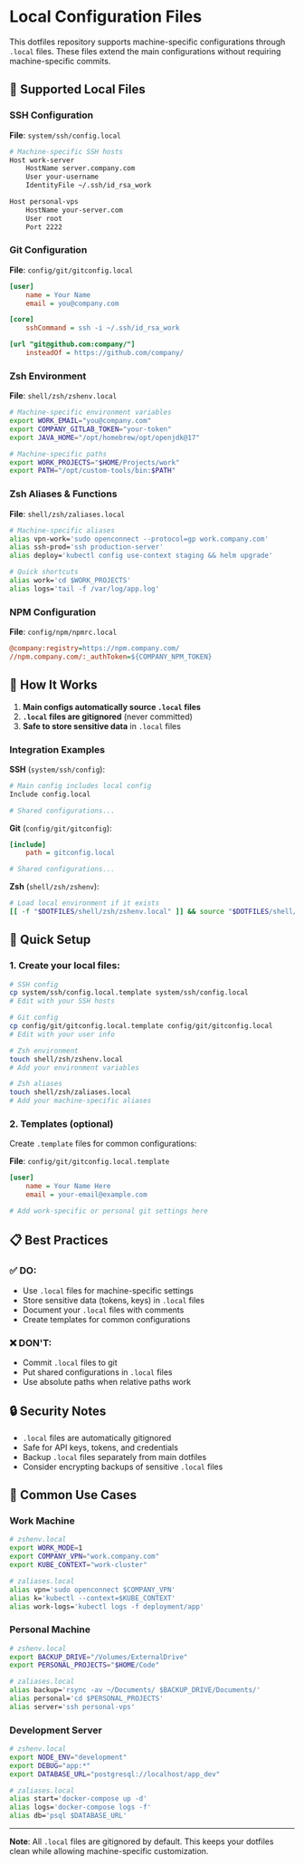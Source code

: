 # Local Configuration Files

This dotfiles repository supports machine-specific configurations through `.local` files. These files extend the main configurations without requiring machine-specific commits.

## 📁 Supported Local Files

### SSH Configuration
**File**: `system/ssh/config.local`
```bash
# Machine-specific SSH hosts
Host work-server
    HostName server.company.com
    User your-username
    IdentityFile ~/.ssh/id_rsa_work

Host personal-vps
    HostName your-server.com
    User root
    Port 2222
```

### Git Configuration  
**File**: `config/git/gitconfig.local`
```ini
[user]
    name = Your Name
    email = you@company.com

[core]
    sshCommand = ssh -i ~/.ssh/id_rsa_work

[url "git@github.com:company/"]
    insteadOf = https://github.com/company/
```

### Zsh Environment
**File**: `shell/zsh/zshenv.local`
```bash
# Machine-specific environment variables
export WORK_EMAIL="you@company.com"
export COMPANY_GITLAB_TOKEN="your-token"
export JAVA_HOME="/opt/homebrew/opt/openjdk@17"

# Machine-specific paths
export WORK_PROJECTS="$HOME/Projects/work"
export PATH="/opt/custom-tools/bin:$PATH"
```

### Zsh Aliases & Functions
**File**: `shell/zsh/zaliases.local`
```bash
# Machine-specific aliases
alias vpn-work='sudo openconnect --protocol=gp work.company.com'
alias ssh-prod='ssh production-server'
alias deploy='kubectl config use-context staging && helm upgrade'

# Quick shortcuts
alias work='cd $WORK_PROJECTS'
alias logs='tail -f /var/log/app.log'
```

### NPM Configuration
**File**: `config/npm/npmrc.local`
```ini
@company:registry=https://npm.company.com/
//npm.company.com/:_authToken=${COMPANY_NPM_TOKEN}
```

## 🔧 How It Works

1. **Main configs automatically source `.local` files**
2. **`.local` files are gitignored** (never committed)
3. **Safe to store sensitive data** in `.local` files

### Integration Examples

**SSH** (`system/ssh/config`):
```bash
# Main config includes local config
Include config.local

# Shared configurations...
```

**Git** (`config/git/gitconfig`):
```ini
[include]
    path = gitconfig.local

# Shared configurations...
```

**Zsh** (`shell/zsh/zshenv`):
```bash
# Load local environment if it exists
[[ -f "$DOTFILES/shell/zsh/zshenv.local" ]] && source "$DOTFILES/shell/zsh/zshenv.local"
```

## 🚀 Quick Setup

### 1. Create your local files:
```bash
# SSH config
cp system/ssh/config.local.template system/ssh/config.local
# Edit with your SSH hosts

# Git config  
cp config/git/gitconfig.local.template config/git/gitconfig.local
# Edit with your user info

# Zsh environment
touch shell/zsh/zshenv.local
# Add your environment variables

# Zsh aliases
touch shell/zsh/zaliases.local  
# Add your machine-specific aliases
```

### 2. Templates (optional)
Create `.template` files for common configurations:

**File**: `config/git/gitconfig.local.template`
```ini
[user]
    name = Your Name Here
    email = your-email@example.com

# Add work-specific or personal git settings here
```

## 📋 Best Practices

### ✅ DO:
- Use `.local` files for machine-specific settings
- Store sensitive data (tokens, keys) in `.local` files
- Document your `.local` files with comments
- Create templates for common configurations

### ❌ DON'T:
- Commit `.local` files to git
- Put shared configurations in `.local` files
- Use absolute paths when relative paths work

## 🔒 Security Notes

- `.local` files are automatically gitignored
- Safe for API keys, tokens, and credentials
- Backup `.local` files separately from main dotfiles
- Consider encrypting backups of sensitive `.local` files

## 📖 Common Use Cases

### Work Machine
```bash
# zshenv.local
export WORK_MODE=1
export COMPANY_VPN="work.company.com"
export KUBE_CONTEXT="work-cluster"

# zaliases.local  
alias vpn='sudo openconnect $COMPANY_VPN'
alias k='kubectl --context=$KUBE_CONTEXT'
alias work-logs='kubectl logs -f deployment/app'
```

### Personal Machine
```bash
# zshenv.local
export BACKUP_DRIVE="/Volumes/ExternalDrive"
export PERSONAL_PROJECTS="$HOME/Code"

# zaliases.local
alias backup='rsync -av ~/Documents/ $BACKUP_DRIVE/Documents/'
alias personal='cd $PERSONAL_PROJECTS'
alias server='ssh personal-vps'
```

### Development Server
```bash
# zshenv.local
export NODE_ENV="development" 
export DEBUG="app:*"
export DATABASE_URL="postgresql://localhost/app_dev"

# zaliases.local
alias start='docker-compose up -d'
alias logs='docker-compose logs -f'
alias db='psql $DATABASE_URL'
```

---

**Note**: All `.local` files are gitignored by default. This keeps your dotfiles clean while allowing machine-specific customization.